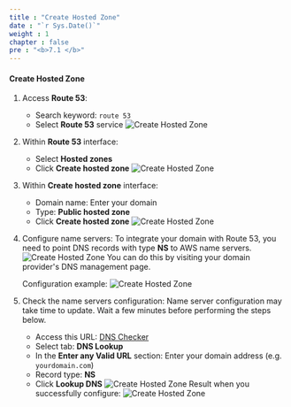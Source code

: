 ```yaml
---
title : "Create Hosted Zone"
date : "`r Sys.Date()`"
weight : 1
chapter : false
pre : "<b>7.1 </b>"
---
```

#### Create Hosted Zone
1. Access **Route 53**:
    - Search keyword: `route 53`
    - Select **Route 53** service
    ![Create Hosted Zone](/images/7-route53/route53_hosted_zone_1.png)
2. Within **Route 53** interface:
    - Select **Hosted zones**
    - Click **Create hosted zone**
    ![Create Hosted Zone](/images/7-route53/route53_hosted_zone_2.png)
3. Within **Create hosted zone** interface:
    - Domain name: Enter your domain
    - Type: **Public hosted zone**
    - Click **Create hosted zone**
    ![Create Hosted Zone](/images/7-route53/route53_hosted_zone_3.png)
4. Configure name servers:
    To integrate your domain with Route 53, you need to point DNS records with type **NS** to AWS name servers.
    ![Create Hosted Zone](/images/7-route53/route53_hosted_zone_4.png)
    You can do this by visiting your domain provider's DNS management page.
    
    Configuration example:
    ![Create Hosted Zone](/images/7-route53/route53_hosted_zone_5.png)
5. Check the name servers configuration:
    Name server configuration may take time to update. Wait a few minutes before performing the steps below.
    - Access this URL: [DNS Checker](https://dnschecker.org)
    - Select tab: **DNS Lookup**
    - In the **Enter any Valid URL** section: Enter your domain address (e.g. `yourdomain.com`)
    - Record type: **NS**
    - Click **Lookup DNS**
    ![Create Hosted Zone](/images/7-route53/route53_dns_lookup_1.png)
    Result when you successfully configure:
    ![Create Hosted Zone](/images/7-route53/route53_dns_lookup_2.png)
